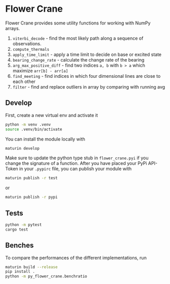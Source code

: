 # Flower Crane

Flower Crane provides some utility functions for working with NumPy arrays.

1. `viterbi_decode` - find the most likely path along a sequence of observations.
2. `compute_thermals`
3. `apply_time_limit` - apply a time limit to decide on base or excited state
4. `bearing_change_rate` - calculate the change rate of the bearing
5. `arg_max_positive_diff` - find two indices `a, b` with `b > a` which maximize `arr[b] - arr[a]`
6. `find_meeting` - find indices in which four dimensional lines are close to each other
7. `filter` - find and replace outliers in array by comparing with running avg

## Develop

First, create a new virtual env and activate it

```bash
python -m venv .venv
source .venv/bin/activate
```

You can install the module locally with

```bash
maturin develop
```

Make sure to update the python type stub in `flower_crane.pyi` if you change the signature of a function. 
After you have placed your PyPi API-Token in your `.pypirc` file, you can publish your module with

```bash
maturin publish -r test
```

or 

```bash
maturin publish -r pypi
```

## Tests

```bash
python -m pytest
cargo test
```

## Benches

To compare the performances of the different implementations, run

```bash
maturin build --release
pip install .
python -m py_flower_crane.benchratio
```

